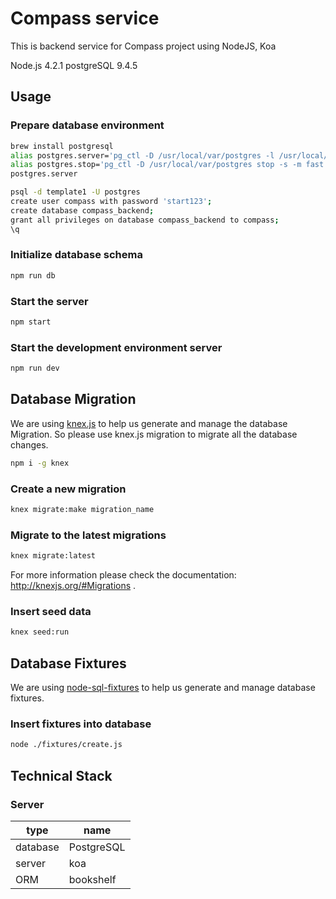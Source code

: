Compass service
=================

This is backend service for Compass project using NodeJS, Koa

Node.js 4.2.1
postgreSQL 9.4.5

Usage
-------

### Prepare database environment

```bash
brew install postgresql
alias postgres.server='pg_ctl -D /usr/local/var/postgres -l /usr/local/var/postgres/server.log start'
alias postgres.stop='pg_ctl -D /usr/local/var/postgres stop -s -m fast'
postgres.server

psql -d template1 -U postgres
create user compass with password 'start123';
create database compass_backend;
grant all privileges on database compass_backend to compass;
\q
```
### Initialize database schema

```bash
npm run db
```

### Start the server

```bash
npm start
```

### Start the development environment server

```bash
npm run dev
```

Database Migration
------------------

We are using [knex.js](http://knexjs.org) to help us generate and manage the database Migration. So please use knex.js migration to migrate all the database changes.

```bash
npm i -g knex
```

### Create a new migration

```bash
knex migrate:make migration_name
```

### Migrate to the latest migrations

```bash
knex migrate:latest
```

For more information please check the documentation: http://knexjs.org/#Migrations .

### Insert seed data

```bash
knex seed:run
```

Database Fixtures
------------------

We are using [node-sql-fixtures](http://www.mattgreer.org/articles/node-sql-fixtures/) to help us generate and manage database fixtures.

### Insert fixtures into database

```bash
node ./fixtures/create.js
```

Technical Stack
-----------------

### Server

type     |  name
-------- | ------
database |  PostgreSQL
server   |  koa
ORM      |  bookshelf
